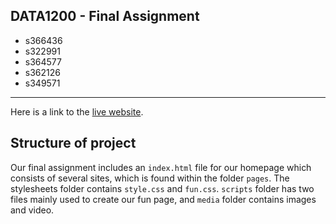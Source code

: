 ## DATA1200 - Final Assignment

- s366436
- s322991
- s364577
- s362126
- s349571

---

Here is a link to the [live website](https://erlendkh.github.io/).

## Structure of project

Our final assignment includes an `index.html` file for our homepage which consists of several sites, which is found within the folder `pages`. The stylesheets folder contains `style.css`  and `fun.css`. `scripts` folder has two files mainly used to create our fun page, and `media` folder contains images and video. 
